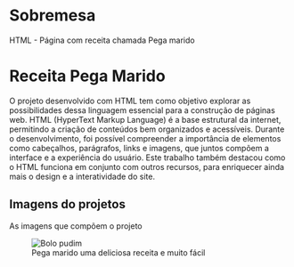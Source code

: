 # Sobremesa
HTML - Página com receita chamada Pega marido
<!DOCTYPE html>
<html lang="en">
   <head>
   <body>
 <meta charset="utf-8">
 <meta name="viewport" content="width=device-width, initial-scale=1.0">
<title>Projeto</title>
       </head>
    </body>
    <body>
    <h1>Receita Pega Marido</h1>
    <p>O projeto desenvolvido com HTML tem como objetivo explorar as possibilidades dessa linguagem essencial para a construção de páginas web. HTML (HyperText Markup Language) é a base estrutural da internet, permitindo a criação de conteúdos bem organizados e acessíveis. Durante o desenvolvimento, foi possível compreender a importância de elementos como cabeçalhos, parágrafos, links e imagens, que juntos compõem a interface e a experiência do usuário. Este trabalho também destacou como o HTML funciona em conjunto com outros recursos, para enriquecer ainda mais o design e a interatividade do site.
</p>
        <h2>Imagens do projetos</h2>
          <p>As imagens que compõem o projeto</p>
  <figure>
<img src="https://bing.com/th?id=OSK.1977287ed5e572e5270073e64c236369" alt="Bolo pudim"></a>
<figcaption>Pega marido uma deliciosa receita e muito fácil</figcaption>
   </figure>
    </body>
    </html>
          
